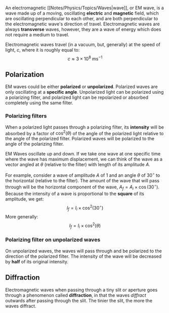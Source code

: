 An electromagnetic [[Notes/Physics/Topics/Waves|wave]], or EM wave, is a wave made up of a moving, oscillating **electric** and **magnetic** field, which are oscillating perpendicular to each other, and are both perpendicular to the electromagnetic wave's direction of travel. Electromagnetic waves are always **transverse** waves, however, they are a wave of energy which does not require a medium to travel.

Electromagnetic waves travel (in a vacuum, but, generally) at the speed of light, $c$, where it is roughly equal to:
$$
c \approx 3 \times 10^8 \text{ ms}^{-1}
$$
## Polarization
EM waves could be either **polarized** or **unpolarized**. Polarized waves are only oscillating at a **specific angle**. Unpolarized light can be polarized using a polarizing filter, and polarized light can be repolarized or absorbed completely using the same filter.
### Polarizing filters
When a polarized light passes through a polarizing filter, its **intensity** will be absorbed by a factor of $\cos^2(\theta)$ of the angle of the polarized light relative to the angle of the polarized filter. Polarized waves will be polarized to the angle of the polarizing filter.

EM Waves oscillate up and down. If we take one wave at one specific time where the wave has maximum displacement, we can think of the wave as a vector angled at $\theta$ (relative to the filter) with length of its amplitude $A$. 

For example, consider a wave of amplitude $A$ of $1$ and an angle $\theta$ of $30^\circ$ to the horizontal (relative to the filter). The amount of the wave that will pass through will be the horizontal component of the wave, $A_f = A_i \times \cos(30^\circ)$. Because the intensity of a wave is proportional to the **square** of its amplitude, we get:
$$
I_f = I_i \times \cos^2(30^\circ)
$$
More generally:
$$
I_f = I_i\times\cos^2(\theta)
$$
### Polarizing filter on unpolarized waves
On unpolarized waves, the waves will pass through and be polarized to the direction of the polarized filter. The intensity of the wave will be decreased by **half** of its original intensity.
## Diffraction
Electromagnetic waves when passing through a tiny slit or aperture goes through a phenomenon called **diffraction**, in that the waves *diffract* outwards after passing through the slit. The tinier the slit, the more the waves diffract.